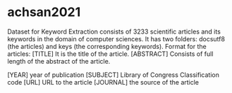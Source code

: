 # achsan2021
Dataset for Keyword Extraction consists of 3233 scientific articles and its keywords in the domain of computer sciences.
It has two folders: docsutf8 (the articles) and keys (the corresponding keywords).
Format for the articles:
[TITLE]
It is the title of the article.
[ABSTRACT]
Consists of full length of the abstract of the article.

[YEAR] year of publication
[SUBJECT] Library of Congress Classification code
[URL] URL to the article
[JOURNAL] the source of the article
